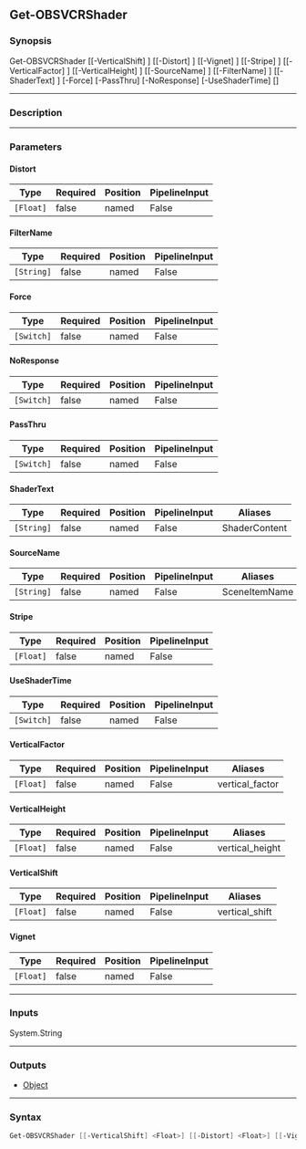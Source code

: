 Get-OBSVCRShader
----------------

### Synopsis
Get-OBSVCRShader [[-VerticalShift] <float>] [[-Distort] <float>] [[-Vignet] <float>] [[-Stripe] <float>] [[-VerticalFactor] <float>] [[-VerticalHeight] <float>] [[-SourceName] <string>] [[-FilterName] <string>] [[-ShaderText] <string>] [-Force] [-PassThru] [-NoResponse] [-UseShaderTime] [<CommonParameters>]

---

### Description

---

### Parameters
#### **Distort**

|Type     |Required|Position|PipelineInput|
|---------|--------|--------|-------------|
|`[Float]`|false   |named   |False        |

#### **FilterName**

|Type      |Required|Position|PipelineInput|
|----------|--------|--------|-------------|
|`[String]`|false   |named   |False        |

#### **Force**

|Type      |Required|Position|PipelineInput|
|----------|--------|--------|-------------|
|`[Switch]`|false   |named   |False        |

#### **NoResponse**

|Type      |Required|Position|PipelineInput|
|----------|--------|--------|-------------|
|`[Switch]`|false   |named   |False        |

#### **PassThru**

|Type      |Required|Position|PipelineInput|
|----------|--------|--------|-------------|
|`[Switch]`|false   |named   |False        |

#### **ShaderText**

|Type      |Required|Position|PipelineInput|Aliases      |
|----------|--------|--------|-------------|-------------|
|`[String]`|false   |named   |False        |ShaderContent|

#### **SourceName**

|Type      |Required|Position|PipelineInput|Aliases      |
|----------|--------|--------|-------------|-------------|
|`[String]`|false   |named   |False        |SceneItemName|

#### **Stripe**

|Type     |Required|Position|PipelineInput|
|---------|--------|--------|-------------|
|`[Float]`|false   |named   |False        |

#### **UseShaderTime**

|Type      |Required|Position|PipelineInput|
|----------|--------|--------|-------------|
|`[Switch]`|false   |named   |False        |

#### **VerticalFactor**

|Type     |Required|Position|PipelineInput|Aliases        |
|---------|--------|--------|-------------|---------------|
|`[Float]`|false   |named   |False        |vertical_factor|

#### **VerticalHeight**

|Type     |Required|Position|PipelineInput|Aliases        |
|---------|--------|--------|-------------|---------------|
|`[Float]`|false   |named   |False        |vertical_height|

#### **VerticalShift**

|Type     |Required|Position|PipelineInput|Aliases       |
|---------|--------|--------|-------------|--------------|
|`[Float]`|false   |named   |False        |vertical_shift|

#### **Vignet**

|Type     |Required|Position|PipelineInput|
|---------|--------|--------|-------------|
|`[Float]`|false   |named   |False        |

---

### Inputs
System.String

---

### Outputs
* [Object](https://learn.microsoft.com/en-us/dotnet/api/System.Object)

---

### Syntax
```PowerShell
Get-OBSVCRShader [[-VerticalShift] <Float>] [[-Distort] <Float>] [[-Vignet] <Float>] [[-Stripe] <Float>] [[-VerticalFactor] <Float>] [[-VerticalHeight] <Float>] [[-SourceName] <String>] [[-FilterName] <String>] [[-ShaderText] <String>] [-Force <Switch>] [-PassThru <Switch>] [-NoResponse <Switch>] [-UseShaderTime <Switch>] [<CommonParameters>]
```
